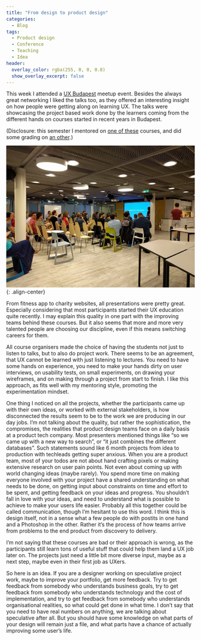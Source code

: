 ```yaml
---
title: "From design to product design"
categories:
  - Blog
tags:
  - Product design
  - Conference
  - Teaching
  - Idea
header:
  overlay_color: rgba(255, 0, 0, 0.8)
  show_overlay_excerpt: false
---
```


This week I attended a [UX Budapest](http://www.meetup.com/UXbudapest/events/222786346/) meetup event. Besides the always great networking I liked the talks too, as they offered an interesting insight on how people were getting along on learning UX. The talks were showcasing the project based work done by the learners coming from the different hands on courses started in recent years in Budapest.

(Disclosure: this semester I mentored on [one of these](http://www.uxkepzes.hu/intenziv) courses, and did some grading on [an other](http://www.ait-budapest.com/user-interface-design).)

![image-center](/assets/images/2016-06-18-From-design-to-product-design.jpeg){: .align-center}

From fitness app to charity websites, all presentations were pretty great. Especially considering that most participants started their UX education quite recently. I may explain this quality in one part with the improving teams behind these courses. But it also seems that more and more very talented people are choosing our discipline, even if this means switching careers for them.

All course organisers made the choice of having the students not just to listen to talks, but to also do project work. There seems to be an agreement, that UX cannot be learned with just listening to lectures. You need to have some hands on experience, you need to make your hands dirty on user interviews, on usability tests, on small experiments, on drawing your wireframes, and on making through a project from start to finish. I like this approach, as fits well with my mentoring style, promoting the experimentation mindset.

One thing I noticed on all the projects, whether the participants came up with their own ideas, or worked with external stakeholders, is how disconnected the results seem to be to the work we are producing in our day jobs. I’m not talking about the quality, but rather the sophistication, the compromises, the realities that product design teams face on a daily basis at a product tech company. Most presenters mentioned things like “so we came up with a new way to search”, or “it just combines the different databases”. Such statements sound like 6 month projects from idea to production with techleads getting super anxious. When you are a product team, most of your todos are not about hand crafting pixels or making extensive research on user pain points. Not even about coming up with world changing ideas (maybe rarely). You spend more time on making everyone involved with your project have a shared understanding on what needs to be done, on getting input about constraints on time and effort to be spent, and getting feedback on your ideas and progress. You shouldn’t fall in love with your ideas, and need to understand what is possible to achieve to make your users life easier. Probably all this together could be called communication, though I’m hesitant to use this word. I think this is design itself, not in a sense what a few people do with postits in one hand and a Photoshop in the other. Rather it’s the process of how teams arrive from problems to the end product from discovery to delivery.

I’m not saying that these courses are bad or their approach is wrong, as the participants still learn tons of useful stuff that could help them land a UX job later on. The projects just need a little bit more diverse input, maybe as a next step, maybe even in their first job as UXers.

So here is an idea. If you are a designer working on speculative project work, maybe to improve your portfolio, get more feedback. Try to get feedback from somebody who understands business goals, try to get feedback from somebody who understands technology and the cost of implementation, and try to get feedback from somebody who understands organisational realities, so what could get done in what time. I don’t say that you need to have real numbers on anything, we are talking about speculative after all. But you should have some knowledge on what parts of your design will remain just a file, and what parts have a chance of actually improving some user’s life.
